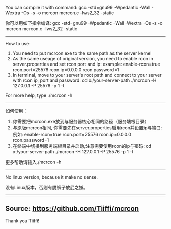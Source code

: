 You can compile it with command:  gcc -std=gnu99 -Wpedantic -Wall -Wextra -Os -s -o mcrcon mcrcon.c -lws2_32 -static

你可以用如下指令编译: gcc -std=gnu99 -Wpedantic -Wall -Wextra -Os -s -o mcrcon mcrcon.c -lws2_32 -static

----------------------------------------------------------------------------------------------------------------------

How to use:
1. You need to put mcrcon.exe to the same path as the server kernel
2. As the same useage of original version, you need to enable rcon in server.properties and set rcon port and ip:
example:
   enable-rcon=true
   rcon.port=25576
   rcon.ip=0.0.0.0
   rcon.password=1
4. In terminal, move to your server's root path and connect to your server with rcon ip, port and password:
   cd x:/your-server-path
   ./mcrcon -H 127.0.0.1 -P 25576 -p 1 -t

For more help, type ./mcrcon -h


----------------------------------------------------------------------------------------------------------------------


如何使用：
1. 你需要把mcrcon.exe放到与服务器核心相同的路径（服务端根目录）
2. 与原版mcrcon相同, 你需要先在server.properties启用rcon并设置ip与端口:
例如:
   enable-rcon=true
   rcon.port=25576
   rcon.ip=0.0.0.0
   rcon.password=1
4. 在终端中切换到服务端根目录并启动,注意需要使用rcon的ip与密码:
   cd x:/your-server-path
   ./mcrcon -H 127.0.0.1 -P 25576 -p 1 -t

更多帮助请输入./mcrcon -h

----------------------------------------------------------------------------------------------------------------------

No linux version, because it make no sense.

没有Linux版本，否则有脱裤子放屁之嫌。

----------------------------------------------------------------------------------------------------------------------
Source:
   https://github.com/Tiiffi/mcrcon
----------------------------------------------------------------------------------------------------------------------

Thank you Tiiffi!

